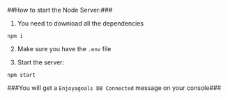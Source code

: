 ##How to start the Node Server:###

1. You need to download all the dependencies

`npm i`

2. Make sure you have the `.env` file

3. Start the server:

`npm start`

###You will get a `Enjoyagoals DB Connected` message on your console###
